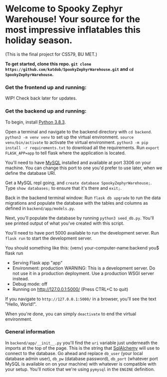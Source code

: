 # **Welcome to Spooky Zephyr Warehouse! Your source for the most impressive inflatables this holiday season.**

(This is the final project for CS579, BU MET.)

**To get started, clone this repo.
`git clone https://github.com/katdob/SpookyZephyrWarehouse.git` and `cd SpookyZephyrWarehouse`.**

### Get the frontend up and running:

WIP! Check back later for updates.

### Get the backend up and running:

To begin, install [Python 3.8.3](https://www.python.org/).

Open a terminal and navigate to the backend directory with `cd backend`.
`python3 -m venv venv` to set up the virtual environment.
`source venv/bin/activate` to activate the virtual environment.
`python3 -m pip install -r requirements.txt` to download all the requirements.
Run `export FLASK_APP=app` to tell flask where the application is located.

You'll need to have [MySQL](https://www.mysql.com/) installed and available at port 3306 on your machine. You can change this port to one you'd prefer to use later, when we define the database URI.

Get a MySQL repl going, and `create database SpookyZephyrWarehouse;`. Type `show databases;` to ensure that it's there and `exit;`.

Back in the backend terminal window:
Run `flask db upgrade` to run the data migrations and populate the database with the tables and columns as defined in `backend/app/models.py`.

Next, you'll populate the database by running `python3 seed_db.py`. You'll see printed output of what you've created with this script.

You'll need to have port 5000 available to run the development server. Run `flask run` to start the development server.

You should something like this:
(venv) your-computer-name:backend you$ flask run
 * Serving Flask app "app"
 * Environment: production
   WARNING: This is a development server. Do not use it in a production deployment.
   Use a production WSGI server instead.
 * Debug mode: off
 * Running on http://127.0.0.1:5000/ (Press CTRL+C to quit)

 If you navigate to `http://127.0.0.1:5000/` in a browser, you'll see the text "Hello, World!".

 When you're done, you can simply `deactivate` to end the virtual environment.

### General information

In `backend/app/__init__.py` you'll find the `uri` variable just underneath the imports at the top of the page. This is the string that [SqlAlchemy]() will use to connect to the database. Go ahead and replace `db_user` (your local database admin user), `db_pw` (database password), `db_port` (whatever port MySQL is available on on your machine) with whatever is compatible with your setup. You'll notice that we're using `pymysql` in the `ENGINE` definition.
